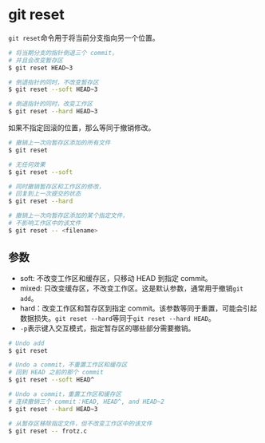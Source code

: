 # git reset

`git reset`命令用于将当前分支指向另一个位置。

```bash
# 将当期分支的指针倒退三个 commit，
# 并且会改变暂存区
$ git reset HEAD~3

# 倒退指针的同时，不改变暂存区
$ git reset --soft HEAD~3

# 倒退指针的同时，改变工作区
$ git reset --hard HEAD~3
```

如果不指定回滚的位置，那么等同于撤销修改。

```bash
# 撤销上一次向暂存区添加的所有文件
$ git reset

# 无任何效果
$ git reset --soft

# 同时撤销暂存区和工作区的修改，
# 回复到上一次提交的状态
$ git reset --hard

# 撤销上一次向暂存区添加的某个指定文件，
# 不影响工作区中的该文件
$ git reset -- <filename>
```

## 参数

- soft: 不改变工作区和缓存区，只移动 HEAD 到指定 commit。
- mixed: 只改变缓存区，不改变工作区。这是默认参数，通常用于撤销`git add`。
- hard：改变工作区和暂存区到指定 commit。该参数等同于重置，可能会引起数据损失。`git reset --hard`等同于`git reset --hard HEAD`。
- `-p`表示键入交互模式，指定暂存区的哪些部分需要撤销。

```bash
# Undo add
$ git reset

# Undo a commit，不重置工作区和缓存区
# 回到 HEAD 之前的那个 commit
$ git reset --soft HEAD^

# Undo a commit，重置工作区和缓存区
# 连续撤销三个 commit：HEAD, HEAD^, and HEAD~2
$ git reset --hard HEAD~3

# 从暂存区移除指定文件，但不改变工作区中的该文件
$ git reset -- frotz.c
```

